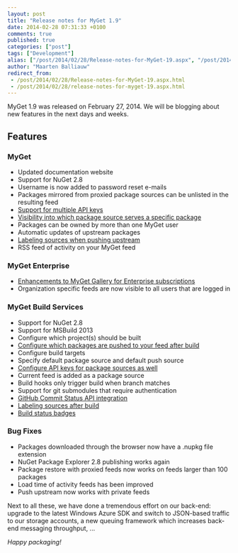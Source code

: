 ```yaml
---
layout: post
title: "Release notes for MyGet 1.9"
date: 2014-02-28 07:31:33 +0100
comments: true
published: true
categories: ["post"]
tags: ["Development"]
alias: ["/post/2014/02/28/Release-notes-for-MyGet-19.aspx", "/post/2014/02/28/release-notes-for-myget-19.aspx"]
author: "Maarten Balliauw"
redirect_from:
 - /post/2014/02/28/Release-notes-for-MyGet-19.aspx.html
 - /post/2014/02/28/release-notes-for-myget-19.aspx.html
---
```


<p>MyGet 1.9 was released on February 27, 2014. We will be blogging about new features in the next days and weeks. <h2>Features</h2> <h3>MyGet</h3> <ul> <li>Updated documentation website  <li>Support for NuGet 2.8  <li>Username is now added to password reset e-mails  <li>Packages mirrored from proxied package sources can be unlisted in the resulting feed  <li><a href="/post/2013/10/23/Making-your-life-easier-with-multiple-access-tokens.aspx">Support for multiple API keys</a> <li><a href="/post/2014/02/27/Where-does-this-package-come-from.aspx">Visibility into which package source serves a specific package</a> <li>Packages can be owned by more than one MyGet user  <li>Automatic updates of upstream packages  <li><a href="/post/2013/12/18/Labeling-Sources-when-Pushing-to-NuGetorg.aspx">Labeling sources when pushing upstream</a> <li>RSS feed of activity on your MyGet feed</li></ul> <h3>MyGet Enterprise</h3> <ul> <li><a href="/post/2014/02/17/Enhancements-to-MyGet-Gallery-for-Enterprise-subscriptions.aspx">Enhancements to MyGet Gallery for Enterprise subscriptions</a> <li>Organization specific feeds are now visible to all users that are logged in</li></ul> <h3>MyGet Build Services</h3> <ul> <li>Support for NuGet 2.8  <li>Support for MSBuild 2013  <li>Configure which project(s) should be built  <li><a href="/post/2014/02/24/Which-packages-are-added-to-a-feed-during-build.aspx">Configure which packages are pushed to your feed after build</a> <li>Configure build targets  <li>Specify default package source and default push source  <li><a href="/post/2014/01/13/Publishing-packages-to-NuGetorg-during-build.aspx">Configure API keys for package sources as well</a> <li>Current feed is added as a package source  <li>Build hooks only trigger build when branch matches  <li>Support for git submodules that require authentication  <li><a href="/post/2013/10/14/GitHub-Commit-Status-API-now-supported.aspx">GitHub Commit Status API integration</a> <li><a href="/post/2013/10/17/Labeling-Sources-after-Build.aspx">Labeling sources after build</a> <li><a href="/post/2014/01/15/Build-Status-Badges.aspx">Build status badges</a></li></ul> <h3>Bug Fixes</h3> <ul> <li>Packages downloaded through the browser now have a .nupkg file extension  <li>NuGet Package Explorer 2.8 publishing works again  <li>Package restore with proxied feeds now works on feeds larger than 100 packages  <li>Load time of activity feeds has been improved  <li>Push upstream now works with private feeds</li></ul> <p>Next to all these, we have done a tremendous effort on our back-end: upgrade to the latest Windows Azure SDK and switch to JSON-based traffic to our storage accounts, a new queuing framework which increases back-end messaging throughput, ... <p><em>Happy packaging!</em></p>

